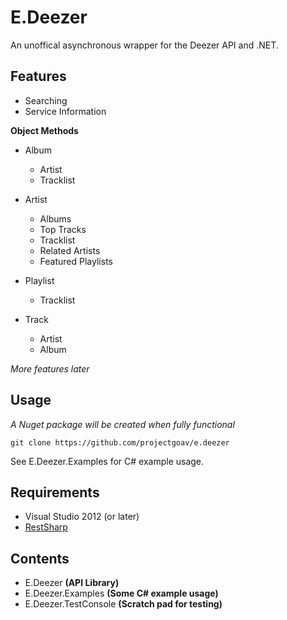 # E.Deezer
An unoffical asynchronous wrapper for the Deezer API and .NET.

## Features
- Searching
- Service Information

**Object Methods**
- Album
	- Artist
	- Tracklist
- Artist
	- Albums
	- Top Tracks
	- Tracklist
	- Related Artists
	- Featured Playlists
	
- Playlist
	- Tracklist
	
- Track
	- Artist
	- Album
	

*More features later*

## Usage
*A Nuget package will be created when fully functional*

```
git clone https://github.com/projectgoav/e.deezer
```

See E.Deezer.Examples for C# example usage.

## Requirements
- Visual Studio 2012 (or later)
- [RestSharp](http://restsharp.org/)

## Contents
- E.Deezer **(API Library)**
- E.Deezer.Examples **(Some C# example usage)**
- E.Deezer.TestConsole **(Scratch pad for testing)**
